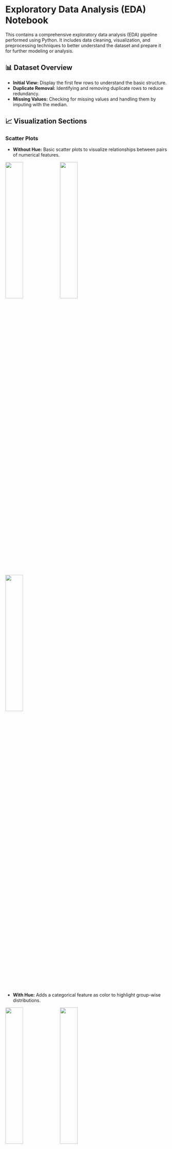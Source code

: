 # Exploratory Data Analysis (EDA) Notebook

This contains a comprehensive exploratory data analysis (EDA) pipeline performed using Python. It includes data cleaning, visualization, and preprocessing techniques to better understand the dataset and prepare it for further modeling or analysis.

## 📊 Dataset Overview

- **Initial View:** Display the first few rows to understand the basic structure.
- **Duplicate Removal:** Identifying and removing duplicate rows to reduce redundancy.
- **Missing Values:** Checking for missing values and handling them by imputing with the median.
    

## 📈 Visualization Sections

### Scatter Plots

- **Without Hue:** Basic scatter plots to visualize relationships between pairs of numerical features.  

<p float="left">
  <img src="scatter plots (without hue)/CharContinuationRate_vs_DegitRatioInURL.png" width="33%" />
  <img src="scatter plots (without hue)/LetterRatioInURL_vs_DegitRatioInURL.png" width="33%" />
  <img src="scatter plots (without hue)/CharContinuationRate_vs_SpacialCharRatioInURL.png" width="33%" />
</p> 

- **With Hue:** Adds a categorical feature as color to highlight group-wise distributions.  

<p float="left">
  <img src="scatter plots (with hue)/CharContinuationRate_vs_URLCharProb.png" width="33%" />
  <img src="scatter plots (with hue)/DomainLength_vs_URLCharProb.png" width="33%" />
  <img src="scatter plots (with hue)/URLCharProb_vs_LetterRatioInURL.png" width="33%" />
</p>



### KDE Plots
KDE plots differentiated by a categorical feature.  

<img src="kde plots/KDE_WithHue.png"/>

  
### Histograms

<p float="left">
  <img src="histogram (with hue)/hist_DomainLength.png" width="33%" />
  <img src="histogram (with hue)/hist_DomainTitleMatchScore.png" width="33%" />
  <img src="histogram (with hue)/hist_LetterRatioInURL.png" width="33%" />
</p> 

<p float="left">
  <img src="histogram (with hue)/hist_NoOfSubDomain.png" width="33%" />
  <img src="histogram (with hue)/hist_NoOfURLRedirect.png" width="33%" />
  <img src="histogram (with hue)/hist_SpacialCharRatioInURL.png" width="33%" />
</p> 

<p float="left">
  <img src="histogram (with hue)/hist_TLDLegitimateProb.png" width="33%" />
  <img src="histogram (with hue)/hist_TLDLength.png" width="33%" />
  <img src="histogram (with hue)/hist_URLCharProb.png" width="33%" />
</p> 


### Boxplot

- Summary of distributions for numerical features, showing medians, quartiles, and potential outliers.

<p float="left">
  <img src="box plots/boxplot_CharContinuationRate.png" width="33%" />
  <img src="box plots/boxplot_DomainLength.png" width="33%" />
  <img src="box plots/boxplot_LetterRatioInURL.png" width="33%" />
</p>

<p float="left">
  <img src="box plots/boxplot_SpacialCharRatioInURL.png" width="33%" />
  <img src="box plots/boxplot_TLDLength.png" width="33%" />
  <img src="box plots/boxplot_URLCharProb.png" width="33%" />
</p>

### Swarm Plot

- Used to display individual data points along a categorical axis — helps to detect patterns and clusters.
    

### Strip Plot

- Similar to swarm plots but can overlap — great for visualizing dense distributions with less emphasis on separation.
    

### Violin Plot

- Combines boxplot and KDE to give a richer view of the data's distribution and variability.

<p float="left">
  <img src="violin plots/violin_Bank_vs_label.png" width="33%" />
  <img src="violin plots/violin_CharContinuationRate_vs_label.png" width="33%" />
  <img src="violin plots/violin_DomainLength_vs_label.png" width="33%" />
</p>

<p float="left">
  <img src="violin plots/violin_DomainTitleMatchScore_vs_label.png" width="33%" />
  <img src="violin plots/violin_HasCopyrightInfo_vs_label.png" width="33%" />
  <img src="violin plots/violin_HasHiddenFields_vs_label.png" width="33%" />
</p>

<p float="left">
  <img src="violin plots/violin_HasPasswordField_vs_label.png" width="33%" />
  <img src="violin plots/violin_HasSocialNet_vs_label.png" width="33%" />
  <img src="violin plots/violin_HasSubmitButton_vs_label.png" width="33%" />
</p>

<p float="left">
  <img src="violin plots/violin_HasTitle_vs_label.png" width="33%" />
  <img src="violin plots/violin_IsResponsive_vs_label.png" width="33%" />
  <img src="violin plots/violin_LetterRatioInURL_vs_label.png" width="33%" />
</p>

<p float="left">
  <img src="violin plots/violin_NoOfSelfRedirect_vs_label.png" width="33%" />
  <img src="violin plots/violin_NoOfSubDomain_vs_label.png" width="33%" />
  <img src="violin plots/violin_NoOfURLRedirect_vs_label.png" width="33%" />
</p>

<p float="left">
  <img src="violin plots/violin_Robots_vs_label.png" width="33%" />
  <img src="violin plots/violin_SpacialCharRatioInURL_vs_label.png" width="33%" />
  <img src="violin plots/violin_TLDLegitimateProb_vs_label.png" width="33%" />
</p>

<p float="left">
  <img src="violin plots/violin_TLDLength_vs_label.png" width="33%" />
  <img src="violin plots/violin_URLCharProb_vs_label.png" width="33%" />
  <img src="violin plots/violin_URLTitleMatchScore_vs_label.png" width="33%" />
</p>
